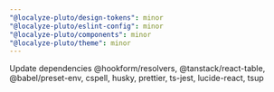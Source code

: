 ```yaml
---
"@localyze-pluto/design-tokens": minor
"@localyze-pluto/eslint-config": minor
"@localyze-pluto/components": minor
"@localyze-pluto/theme": minor
---
```


Update dependencies @hookform/resolvers, @tanstack/react-table, @babel/preset-env, cspell, husky, prettier, ts-jest, lucide-react, tsup
